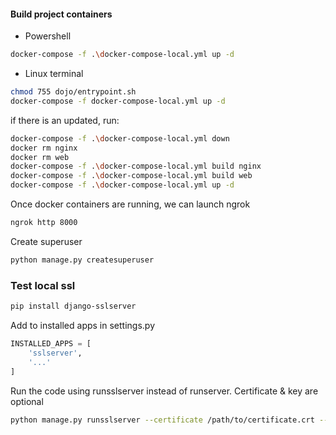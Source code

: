 #### Build project containers
- Powershell
```sh
docker-compose -f .\docker-compose-local.yml up -d
```
- Linux terminal
```sh
chmod 755 dojo/entrypoint.sh
docker-compose -f docker-compose-local.yml up -d
```

if there is an updated, run:
```sh
docker-compose -f .\docker-compose-local.yml down
docker rm nginx
docker rm web
docker-compose -f .\docker-compose-local.yml build nginx
docker-compose -f .\docker-compose-local.yml build web
docker-compose -f .\docker-compose-local.yml up -d
```

Once docker containers are running, we can launch ngrok
```sh
ngrok http 8000
```

Create superuser
```sh
python manage.py createsuperuser
```

### Test local ssl
```sh
pip install django-sslserver
```
Add to installed apps in settings.py
```python
INSTALLED_APPS = [
    'sslserver',
    '...'
]
```
Run the code using runsslserver instead of runserver. Certificate & key are optional
```sh
python manage.py runsslserver --certificate /path/to/certificate.crt --key /path/to/key.key
```
